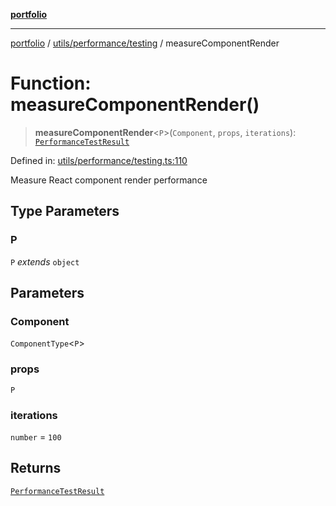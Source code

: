 [**portfolio**](../../../../README.md)

***

[portfolio](../../../../modules.md) / [utils/performance/testing](../README.md) / measureComponentRender

# Function: measureComponentRender()

> **measureComponentRender**\<`P`\>(`Component`, `props`, `iterations`): [`PerformanceTestResult`](../interfaces/PerformanceTestResult.md)

Defined in: [utils/performance/testing.ts:110](https://github.com/tnorlund/Portfolio/blob/48f1609a0d582c1e2af709d688e3e37b06cdaa4a/portfolio/utils/performance/testing.ts#L110)

Measure React component render performance

## Type Parameters

### P

`P` *extends* `object`

## Parameters

### Component

`ComponentType`\<`P`\>

### props

`P`

### iterations

`number` = `100`

## Returns

[`PerformanceTestResult`](../interfaces/PerformanceTestResult.md)
